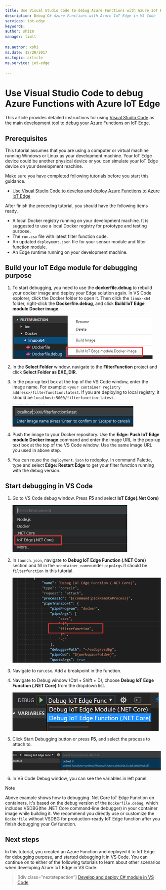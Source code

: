 ```yaml
---
title: Use Visual Studio Code to debug Azure Functions with Azure IoT Edge | Microsoft Docs
description: Debug C# Azure Functions with Azure IoT Edge in VS Code
services: iot-edge
keywords: 
author: shizn
manager: timlt

ms.author: xshi
ms.date: 12/20/2017
ms.topic: article
ms.service: iot-edge

---
```


# Use Visual Studio Code to debug Azure Functions with Azure IoT Edge

This article provides detailed instructions for using [Visual Studio Code](https://code.visualstudio.com/) as the main development tool to debug your Azure Functions on IoT Edge.

## Prerequisites
This tutorial assumes that you are using a computer or virtual machine running Windows or Linux as your development machine. Your IoT Edge device could be another physical device or you can simulate your IoT Edge device on your development machine.

Make sure you have completed following tutorials before you start this guidance.
- [Use Visual Studio Code to develop and deploy Azure Functions to Azure IoT Edge](how-to-vscode-develop-azure-function.md)

After finish the preceding tutorial, you should have the following items ready,
- A local Docker registry running on your development machine. It is suggested to use a local Docker registry for prototype and testing purpose.
- The `run.csx` file with latest filter function code.
- An updated `deployment.json` file for your sensor module and filter function module.
- An Edge runtime running on your development machine.

## Build your IoT Edge module for debugging purpose
1. To start debugging, you need to use the **dockerfile.debug** to rebuild your docker image and deploy your Edge solution again. In VS Code explorer, click the Docker folder to open it. Then click the `linux-x64` folder, right-click the **Dockerfile.debug**, and click **Build IoT Edge module Docker image**.

    ![Build Debug image](./media/how-to-debug-csharp-function/build-debug-image.png)

2. In the **Select Folder** window, navigate to the **FilterFunction** project and click **Select Folder as EXE_DIR**.
3. In the pop-up text box at the top of the VS Code window, enter the image name. For example: `<your container registry address>/filterfunction:latest`. If you are deploying to local registry, it should be `localhost:5000/filterfunction:latest`.

    ![Push image](./media/how-to-debug-csharp-function/push-image.png)

4. Push the image to your Docker repository. Use the **Edge: Push IoT Edge module Docker image** command and enter the image URL in the pop-up text box at the top of the VS Code window. Use the same image URL you used in above step.
5. You can reuse the `deployment.json` to redeploy. In command Palette, type and select **Edge: Restart Edge** to get your filter function running with the debug version.

## Start debugging in VS Code
1. Go to VS Code debug window. Press **F5** and select **IoT Edge(.Net Core)**

    ![Press F5](./media/how-to-debug-csharp-function/f5-debug-option.png)

2. In `launch.json`, navigate to **Debug IoT Edge Function (.NET Core)** section and fill in the `<container_name>`under `pipeArgs`.It should be `filterfunction` in this tutorial.

    ![Update launch.json](./media/how-to-debug-csharp-function/update-launch-json.png)

3. Navigate to run.csx. Add a breakpoint in the function.
4. Navigate to Debug window (Ctrl + Shift + D), choose **Debug IoT Edge Function (.NET Core)** from the dropdown list. 

    ![Select Debug mode](./media/how-to-debug-csharp-function/choose-debug-mode.png)

5. Click Start Debugging button or press **F5**, and select the process to attach to.

    ![Attach Function process](./media/how-to-debug-csharp-function/attach-function-process.png)

6. In VS Code Debug window, you can see the variables in left panel. 

> [!NOTE]
> Above example shows how to debugging .Net Core IoT Edge Function on containers. It's based on the debug version of the `Dockerfile.debug`, which includes VSDBG(the .NET Core command-line debugger) in your container image while building it. We recommend you directly use or customize the `Dockerfile` without VSDBG for production-ready IoT Edge function after you finish debugging your C# function.

## Next steps

In this tutorial, you created an Azure Function and deployed it to IoT Edge for debugging purpose, and started debugging it in VS Code. You can continue on to either of the following tutorials to learn about other scenarios when developing Azure IoT Edge in VS Code. 

> [!div class="nextstepaction"]
> [Develop and deploy C# module in VS Code](how-to-vscode-develop-csharp-module.md)

